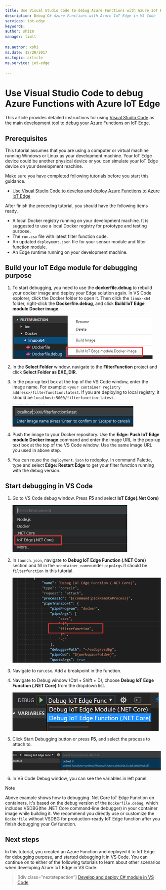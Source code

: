 ```yaml
---
title: Use Visual Studio Code to debug Azure Functions with Azure IoT Edge | Microsoft Docs
description: Debug C# Azure Functions with Azure IoT Edge in VS Code
services: iot-edge
keywords: 
author: shizn
manager: timlt

ms.author: xshi
ms.date: 12/20/2017
ms.topic: article
ms.service: iot-edge

---
```


# Use Visual Studio Code to debug Azure Functions with Azure IoT Edge

This article provides detailed instructions for using [Visual Studio Code](https://code.visualstudio.com/) as the main development tool to debug your Azure Functions on IoT Edge.

## Prerequisites
This tutorial assumes that you are using a computer or virtual machine running Windows or Linux as your development machine. Your IoT Edge device could be another physical device or you can simulate your IoT Edge device on your development machine.

Make sure you have completed following tutorials before you start this guidance.
- [Use Visual Studio Code to develop and deploy Azure Functions to Azure IoT Edge](how-to-vscode-develop-azure-function.md)

After finish the preceding tutorial, you should have the following items ready,
- A local Docker registry running on your development machine. It is suggested to use a local Docker registry for prototype and testing purpose.
- The `run.csx` file with latest filter function code.
- An updated `deployment.json` file for your sensor module and filter function module.
- An Edge runtime running on your development machine.

## Build your IoT Edge module for debugging purpose
1. To start debugging, you need to use the **dockerfile.debug** to rebuild your docker image and deploy your Edge solution again. In VS Code explorer, click the Docker folder to open it. Then click the `linux-x64` folder, right-click the **Dockerfile.debug**, and click **Build IoT Edge module Docker image**.

    ![Build Debug image](./media/how-to-debug-csharp-function/build-debug-image.png)

2. In the **Select Folder** window, navigate to the **FilterFunction** project and click **Select Folder as EXE_DIR**.
3. In the pop-up text box at the top of the VS Code window, enter the image name. For example: `<your container registry address>/filterfunction:latest`. If you are deploying to local registry, it should be `localhost:5000/filterfunction:latest`.

    ![Push image](./media/how-to-debug-csharp-function/push-image.png)

4. Push the image to your Docker repository. Use the **Edge: Push IoT Edge module Docker image** command and enter the image URL in the pop-up text box at the top of the VS Code window. Use the same image URL you used in above step.
5. You can reuse the `deployment.json` to redeploy. In command Palette, type and select **Edge: Restart Edge** to get your filter function running with the debug version.

## Start debugging in VS Code
1. Go to VS Code debug window. Press **F5** and select **IoT Edge(.Net Core)**

    ![Press F5](./media/how-to-debug-csharp-function/f5-debug-option.png)

2. In `launch.json`, navigate to **Debug IoT Edge Function (.NET Core)** section and fill in the `<container_name>`under `pipeArgs`.It should be `filterfunction` in this tutorial.

    ![Update launch.json](./media/how-to-debug-csharp-function/update-launch-json.png)

3. Navigate to run.csx. Add a breakpoint in the function.
4. Navigate to Debug window (Ctrl + Shift + D), choose **Debug IoT Edge Function (.NET Core)** from the dropdown list. 

    ![Select Debug mode](./media/how-to-debug-csharp-function/choose-debug-mode.png)

5. Click Start Debugging button or press **F5**, and select the process to attach to.

    ![Attach Function process](./media/how-to-debug-csharp-function/attach-function-process.png)

6. In VS Code Debug window, you can see the variables in left panel. 

> [!NOTE]
> Above example shows how to debugging .Net Core IoT Edge Function on containers. It's based on the debug version of the `Dockerfile.debug`, which includes VSDBG(the .NET Core command-line debugger) in your container image while building it. We recommend you directly use or customize the `Dockerfile` without VSDBG for production-ready IoT Edge function after you finish debugging your C# function.

## Next steps

In this tutorial, you created an Azure Function and deployed it to IoT Edge for debugging purpose, and started debugging it in VS Code. You can continue on to either of the following tutorials to learn about other scenarios when developing Azure IoT Edge in VS Code. 

> [!div class="nextstepaction"]
> [Develop and deploy C# module in VS Code](how-to-vscode-develop-csharp-module.md)

